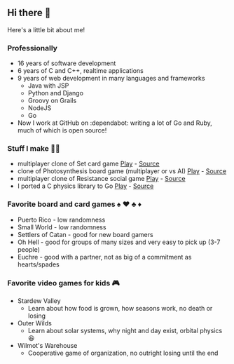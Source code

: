 ## Hi there 👋

Here's a little bit about me!

### Professionally

- 16 years of software development
- 6 years of C and C++, realtime applications
- 9 years of web development in many languages and frameworks
  - Java with JSP
  - Python and Django
  - Groovy on Grails
  - NodeJS
  - Go
- Now I work at GitHub on :dependabot: writing a lot of Go and Ruby, much of which is open source!

### Stuff I make 👨‍💻

- multiplayer clone of Set card game [Play](https://set.jakecoffman.com) - [Source](https://github.com/jakecoffman/matchville)
- clone of Photosynthesis board game (multiplayer or vs AI) [Play](https://trees.jakecoffman.com) - [Source](https://github.com/jakecoffman/trees)
- multiplayer clone of Resistance social game [Play](https://resistance.jakecoffman.com) - [Source](https://github.com/jakecoffman/spyville)
- I ported a C physics library to Go [Play](https://www.jakecoffman.com/cp-ebiten/) - [Source](https://github.com/jakecoffman/cp)

### Favorite board and card games ♠️ ♥️ ♣️ ♦️

- Puerto Rico - low randomness
- Small World - low randomness
- Settlers of Catan - good for new board gamers
- Oh Hell - good for groups of many sizes and very easy to pick up (3-7 people)
- Euchre - good with a partner, not as big of a commitment as hearts/spades

### Favorite video games for kids 🎮
- Stardew Valley
  - Learn about how food is grown, how seasons work, no death or losing
- Outer Wilds
  - Learn about solar systems, why night and day exist, orbital physics 😆
- Wilmot's Warehouse
  - Cooperative game of organization, no outright losing until the end
